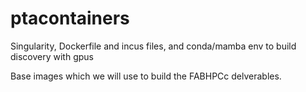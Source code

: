 # ptacontainers #
Singularity, Dockerfile and incus files, and conda/mamba env to build discovery with gpus

Base images which we will use to build the FABHPCc delverables.
